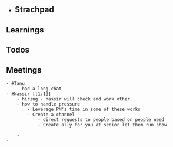 - ## Strachpad
## Learnings
## Todos
## Meetings
	- #Tanu
		- had a long chat
	- #Nassir [[1:1]]
		- hiring - nassir will check and work other
		- how to handle pressure
			- Leverage PM's time in some of these works
			- Create a channel
				- direct requests to people based on people need
				- Create ally for you at senior let them run show
				-
		-
	-
